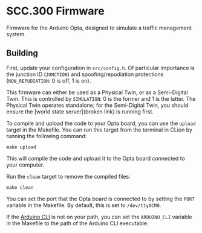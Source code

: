 # SCC.300 Firmware

Firmware for the Arduino Opta, designed to simulate a traffic management system.

## Building

First, update your configuration in `src/config.h`. Of particular importance is the junction ID (`JUNCTION`) and spoofing/repudiation protections (`NON_REPUDIATION`: 0 is off, 1 is on).

This firmware can either be used as a Physical Twin, or as a Semi-Digital Twin. This is controlled by `SIMULATION`: 0 is the former and 1 is the latter. The Physical Twin operates standalone; for the Semi-Digital Twin, you should ensure the [world state server](broken link) is running first.

To compile and upload the code to your Opta board, you can use the `upload` target in the Makefile. You can run this target from the terminal in CLion by running the following command:

```shell
make upload
```

This will compile the code and upload it to the Opta board connected to your computer.

Run the `clean` target to remove the compiled files:

```shell
make clean
```

You can set the port that the Opta board is connected to by setting the `PORT` variable in the Makefile. By default, this is set to `/dev/ttyACM0`.

If the [Arduino CLI](https://arduino.github.io/arduino-cli/1.0/) is not on your path, you can set the `ARDUINO_CLI` variable in the Makefile to the path of the Arduino CLI executable.
